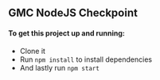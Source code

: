 ## GMC NodeJS Checkpoint
#### To get this project up and running:
- Clone it
- Run `npm install` to install dependencies
- And lastly run `npm start`